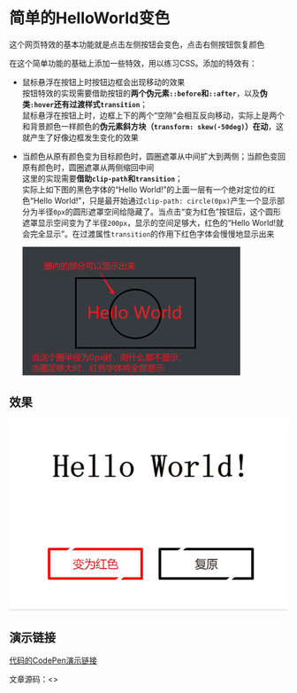 # 简单的HelloWorld变色

这个网页特效的基本功能就是点击左侧按钮会变色，点击右侧按钮恢复颜色

在这个简单功能的基础上添加一些特效，用以练习CSS。添加的特效有：

- 鼠标悬浮在按钮上时按钮边框会出现移动的效果  
  按钮特效的实现需要借助按钮的**两个伪元素`::before`和`::after`**，以及**伪类`:hover`还有过渡样式`transition`**；  
  鼠标悬浮在按钮上时，边框上下的两个“空隙”会相互反向移动，实际上是两个和背景颜色一样颜色的**伪元素斜方块（`transform: skew(-50deg)`）在动**，这就产生了好像边框发生变化的效果

- 当颜色从原有颜色变为目标颜色时，圆圈遮罩从中间扩大到两侧；当颜色变回原有颜色时，圆圈遮罩从两侧缩回中间  
  这里的实现需要**借助`clip-path`和`transition`**；  
  实际上如下图的黑色字体的“Hello World!”的上面一层有一个绝对定位的红色“Hello World!”，只是最开始通过`clip-path: circle(0px)`产生一个显示部分为半径`0px`的圆形遮罩空间给隐藏了。当点击“变为红色”按钮后，这个圆形遮罩显示空间变为了半径`200px`，显示的空间足够大，红色的“Hello World!就会完全显示”。在过渡属性`transition`的作用下红色字体会慢慢地显示出来
  
  ![圆形遮罩示意图](img/circleClipPath.png "圆形遮罩示意图")

## 效果

![最终效果](img/finalEffect.gif "最终效果")

## 演示链接

[代码的CodePen演示链接](https://codepen.io/Zhao-Bocheng/pen/jOmOVgv)

文章源码：<>
